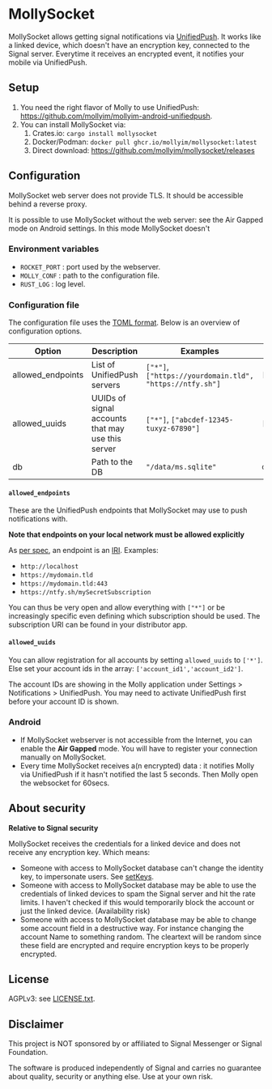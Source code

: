# MollySocket

MollySocket allows getting signal notifications via [UnifiedPush](https://unifiedpush.org/). It works like a linked device, which doesn't have an encryption key, connected to the Signal server. Everytime it receives an encrypted event, it notifies your mobile via UnifiedPush.

## Setup

1. You need the right flavor of Molly to use UnifiedPush: <https://github.com/mollyim/mollyim-android-unifiedpush>.
2. You can install MollySocket via:
    1. Crates.io: `cargo install mollysocket`
    2. Docker/Podman: `docker pull ghcr.io/mollyim/mollysocket:latest`
    3. Direct download: <https://github.com/mollyim/mollysocket/releases>

## Configuration

MollySocket web server does not provide TLS. It should be accessible behind a reverse proxy.

It is possible to use MollySocket without the web server: see the Air Gapped mode on Android settings.
In this mode MollySocket doesn't 

### Environment variables
* `ROCKET_PORT` : port used by the webserver.
* `MOLLY_CONF` : path to the configuration file.
* `RUST_LOG` : log level.

### Configuration file

The configuration file uses the [TOML format](https://toml.io/). Below is an overview of configuration options.

| Option            | Description                                       | Examples                                                | Default              |
|-------------------|---------------------------------------------------|---------------------------------------------------------|----------------------|
| allowed_endpoints | List of UnifiedPush servers                       | `["*"]`,`["https://yourdomain.tld", "https://ntfy.sh"]` | `["http://0.0.0.0"]` |
| allowed_uuids     | UUIDs of signal accounts that may use this server | `["*"]`, `["abcdef-12345-tuxyz-67890"]`                 | `["*"]`              |
| db                | Path to the DB                                    | `"/data/ms.sqlite"`                                     | `db.sqlite`          |

#### `allowed_endpoints`

These are the UnifiedPush endpoints that MollySocket may use to push notifications with. 

**Note that endpoints on your local network must be allowed explicitly**

As [per spec](https://unifiedpush.org/spec/server/), an endpoint is an [IRI](https://en.wikipedia.org/wiki/Internationalized_Resource_Identifier).
Examples:
 - `http://localhost`
 - `https://mydomain.tld`
 - `https://mydomain.tld:443`
 - `https://ntfy.sh/mySecretSubscription`

You can thus be very open and allow everything with `["*"]` or be increasingly specific even defining which subscription should be used.
The subscription URI can be found in your distributor app.

#### `allowed_uuids`

You can allow registration for all accounts by setting `allowed_uuids` to `['*']`. Else set your account ids in the array: `['account_id1','account_id2']`.

The account IDs are showing in the Molly application under Settings > Notifications > UnifiedPush.
You may need to activate UnifiedPush first before your account ID is shown.

### Android
* If MollySocket webserver is not accessible from the Internet, you can enable the **Air Gapped** mode. You will have to register your connection manually on MollySocket.
* Every time MollySocket receives a(n encrypted) data : it notifies Molly via UnifiedPush if it hasn't notified the last 5 seconds. Then Molly open the websocket for 60secs.


## About security

**Relative to Signal security**

MollySocket receives the credentials for a linked device and does not receive any encryption key. Which means:
* Someone with access to MollySocket database can't change the identity key, to impersonate users. See [setKeys](https://github.com/signalapp/Signal-Server/blob/v8.67.0/service/src/main/java/org/whispersystems/textsecuregcm/controllers/KeysController.java#L111).
* Someone with access to MollySocket database may be able to use the credentials of linked devices to spam the Signal server and hit the rate limits. I haven't checked if this would temporarily block the account or just the linked device. (Availability risk)
* Someone with access to MollySocket database may be able to change some account field in a destructive way. For instance changing the account Name to something random. The cleartext will be random since these field are encrypted and require encryption keys to be properly encrypted.

## License
AGPLv3: see [LICENSE.txt](./LICENSE.txt).

## Disclaimer
This project is NOT sponsored by or affiliated to Signal Messenger or Signal Foundation.

The software is produced independently of Signal and carries no guarantee about quality, security or anything else. Use at your own risk.

